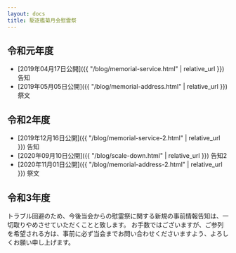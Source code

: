 ```yaml
---
layout: docs
title: 駆逐艦菊月会慰霊祭
---
```


## 令和元年度
- [2019年04月17日公開]({{ "/blog/memorial-service.html" | relative_url }}) 告知
- [2019年05月05日公開]({{ "/blog/memorial-address.html" | relative_url }}) 祭文

## 令和2年度
- [2019年12月16日公開]({{ "/blog/memorial-service-2.html" | relative_url }}) 告知
- [2020年09月10日公開]({{ "/blog/scale-down.html" | relative_url }}) 告知2
- [2020年11月01日公開]({{ "/blog/memorial-address-2.html" | relative_url }}) 祭文

## 令和3年度
トラブル回避のため、今後当会からの慰霊祭に関する新規の事前情報告知は、一切取りやめさせていただくことと致します。
お手数ではございますが、ご参列を希望される方は、事前に必ず当会までお問い合わせくださいますよう、よろしくお願い申し上げます。
